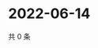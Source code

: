 # 2022-06-14

共 0 条

<!-- BEGIN WEIBO -->
<!-- 最后更新时间 Tue Jun 14 2022 20:30:49 GMT+0800 (China Standard Time) -->

<!-- END WEIBO -->
